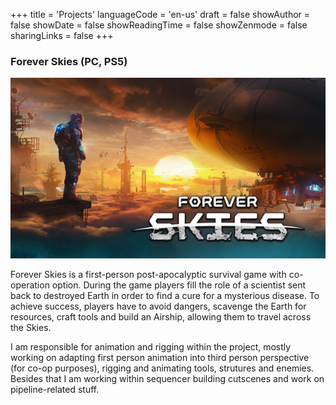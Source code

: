 +++
title = 'Projects'
languageCode = 'en-us'
draft = false
showAuthor = false
showDate = false
showReadingTime = false
showZenmode = false
sharingLinks = false
+++

### Forever Skies (PC, PS5)
![Forever Skies main logo](/images/projects/foreverskiesmain.jpg "[Forever Skies](https://store.steampowered.com/app/1641960/Forever_Skies/_) - Animation & Rigging")

Forever Skies is a first-person post-apocalyptic survival game with co-operation option. During the game players fill the role of a scientist sent back to destroyed Earth in order to find a cure for a mysterious disease. 
To achieve success, players have to avoid dangers, scavenge the Earth for resources, craft tools and build an Airship, allowing them to travel across the Skies. 

I am responsible for animation and rigging within the project, mostly working on adapting first person animation into
third person perspective (for co-op purposes), rigging and animating tools, strutures and enemies. Besides that
I am working within sequencer building cutscenes and work on pipeline-related stuff.
